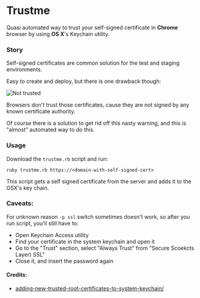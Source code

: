 
# Trustme

Quasi automated way to trust your self-signed certificate in **Chrome** browser by using **OS X**'s Keychain utility.

### Story

Self-signed certificates are common solution for the test and staging environments. 

Easy to create and deploy, but there is one drawback though:


![Not trusted](https://dl.dropboxusercontent.com/u/10911324/not_trusted.png)

Browsers don't trust those certificates, cause they are not signed by any known certificate authority.

Of course there is a solution to get rid off this nasty warning, and this is "almost" automated way to do this.

### Usage

Download the `trustme.rb` script and run:

  `ruby trustme.rb https://<domain-with-self-signed-cert>`


This script gets a self signed certificate from the server and adds it to the OSX's key chain.


### Caveats:

For unknown reason `-p ssl` switch sometimes doesn't work, so after you run script, you'll still have to:

  - Open Keychain Access utility
  - Find your certificate in the system keychain and open it
  - Go to the "Trust" section, select "Always Trust" from "Secure Scoekcts Layer) SSL"
  - Close it, and insert the password again


#### Credits:

- [adding-new-trusted-root-certificates-to-system-keychain/](http://derflounder.wordpress.com/2011/03/13/adding-new-trusted-root-certificates-to-system-keychain/)
